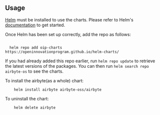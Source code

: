 ## Usage

[Helm](https://helm.sh) must be installed to use the charts.  Please refer to
Helm's [documentation](https://helm.sh/docs) to get started.

Once Helm has been set up correctly, add the repo as follows:

```

  helm repo add oip-charts https://openinnovationprogram.github.io/helm-charts/
```

If you had already added this repo earlier, run `helm repo update` to retrieve
the latest versions of the packages.  You can then run `helm search repo airbyte-os` to see the charts.

To install the airbyte(as a whole) chart:

```
    helm install airbyte airbyte-oss/airbyte
```

To uninstall the chart:

```
    helm delete airbyte
```